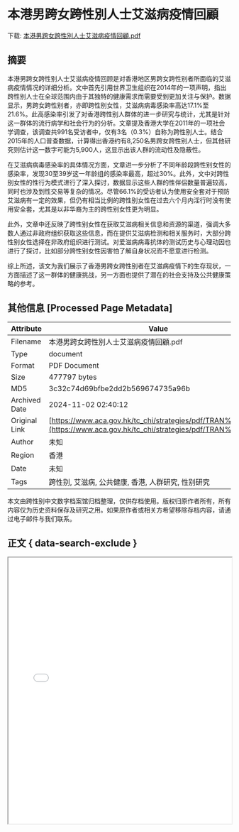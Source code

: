 # 本港男跨女跨性別人士艾滋病疫情回顧

<!-- tcd_download_link -->
下载: [本港男跨女跨性別人士艾滋病疫情回顧.pdf](本港男跨女跨性別人士艾滋病疫情回顧.pdf)
<!-- tcd_download_link_end -->

## 摘要

<!-- tcd_abstract -->
本港男跨女跨性别人士艾滋病疫情回顾是对香港地区男跨女跨性别者所面临的艾滋病疫情情况的详细分析。文中首先引用世界卫生组织在2014年的一项声明，指出跨性别人士在全球范围内由于其独特的健康需求而需要受到更加关注与保护。数据显示，男跨女跨性别者，亦即跨性别女性，艾滋病病毒感染率高达17.1%至21.6%。此高感染率引发了对香港跨性别人群体的进一步研究与统计，尤其是针对这一群体的流行病学和社会行为的分析。文章提及香港大学在2011年的一项社会学调查，该调查共991名受访者中，仅有3名（0.3%）自称为跨性别人士。结合2015年的人口普查数据，计算得出香港约有8,250名男跨女跨性别人士，但其他研究则估计这一数字可能为5,900人，这显示出该人群的流动性及隐蔽性。

在艾滋病病毒感染率的具体情况方面，文章进一步分析了不同年龄段跨性别女性的感染率，发现30至39岁这一年龄组的感染率最高，超过30%。此外，文中对跨性别女性的性行为模式进行了深入探讨，数据显示这些人群的性伴侣数量普遍较高，同时也涉及到性交易等复杂的情况。尽管66.1%的受访者认为使用安全套对于预防艾滋病有一定的效果，但仍有相当比例的跨性别女性在过去六个月内淫行时没有使用安全套，尤其是以非华裔为主的跨性别女性更为明显。

此外，文章中还反映了跨性别女性在获取艾滋病相关信息和资源的渠道，强调大多数人通过非政府组织获取这些信息，而在提供艾滋病检测和相关服务时，大部分跨性别女性选择在非政府组织进行测试。对爱滋病病毒抗体的测试历史与心理动因也进行了探讨，比如部分跨性别女性因害怕了解自身状况而不愿意进行检测。

综上所述，该文为我们展示了香港男跨女跨性别者在艾滋病疫情下的生存现状，一方面描述了这一群体的健康挑战，另一方面也提供了潜在的社会支持及公共健康策略的参考。

<!-- tcd_abstract_end -->

## 其他信息 [Processed Page Metadata]

| Attribute       | Value                                  |
|-----------------|----------------------------------------|
| Filename        | 本港男跨女跨性別人士艾滋病疫情回顧.pdf                             |
| Type            | document                                 |
| Format          | PDF Document                               |
| Size            | 477797 bytes                           |
| MD5             | 3c32c74d69bfbe2dd2b569674735a96b                                  |
| Archived Date   | 2024-11-02 02:40:12                             |
| Original Link   | [https://www.aca.gov.hk/tc_chi/strategies/pdf/TRAN%20Chi.pdf](https://www.aca.gov.hk/tc_chi/strategies/pdf/TRAN%20Chi.pdf)                         |
| Author          | 未知                               |
| Region          | 香港                               |
| Date            | 未知                                 |
| Tags            | 跨性别, 艾滋病, 公共健康, 香港, 人群研究, 性别研究                                 |

本文由跨性别中文数字档案馆归档整理，仅供存档使用。版权归原作者所有，所有内容仅为历史资料保存及研究之用。如果原作者或相关方希望移除存档内容，请通过电子邮件与我们联系。

## 正文 { data-search-exclude }

<!-- tcd_main_text -->
<iframe src="../本港男跨女跨性別人士艾滋病疫情回顧.pdf" width="100%" height="600px">
    <p>无法显示PDF，请下载查看。</p>
</iframe>
<!-- tcd_main_text_end -->

